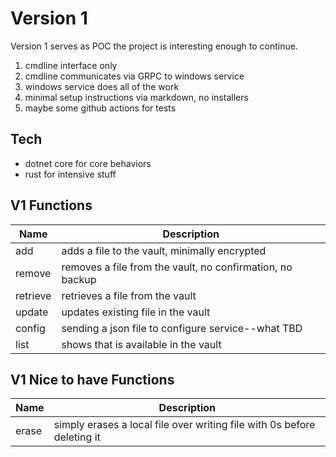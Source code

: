 # Version 1

Version 1 serves as POC the project is interesting enough to continue.

1. cmdline interface only  
2. cmdline communicates via GRPC to windows service  
3. windows service does all of the work  
4. minimal setup instructions via markdown, no installers
5. maybe some github actions for tests

## Tech
* dotnet core for core behaviors  
* rust for intensive stuff  

## V1 Functions
|  Name |  Description |  
| ---- | ---- |  
| add | adds a file to the vault, minimally encrypted |  
| remove | removes a file from the vault, no confirmation, no backup |  
| retrieve | retrieves a file from the vault |  
| update | updates existing file in the vault |  
| config | sending a json file to configure service--what TBD |  
| list | shows that is available in the vault |  

## V1 Nice to have Functions
|  Name |  Description |  
| ---- | ---- |  
| erase | simply erases a local file over writing file with 0s before deleting it |  


